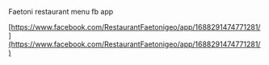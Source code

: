 Faetoni restaurant menu fb app

[https://www.facebook.com/RestaurantFaetonigeo/app/1688291474771281/](https://www.facebook.com/RestaurantFaetonigeo/app/1688291474771281/)
